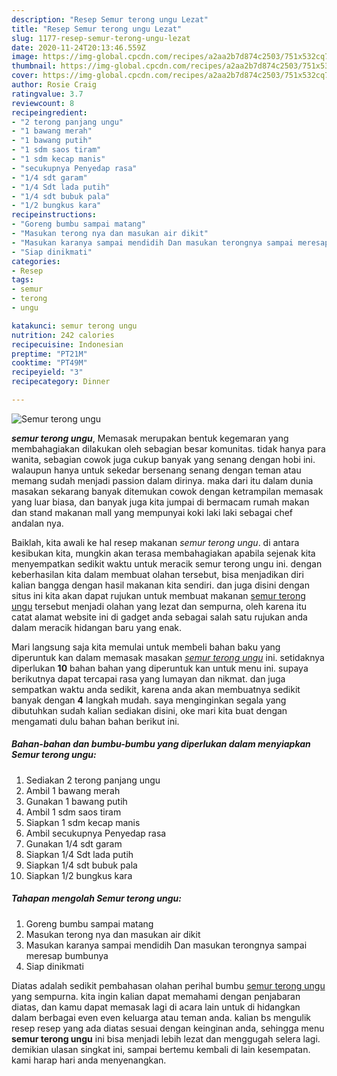 ```yaml
---
description: "Resep Semur terong ungu Lezat"
title: "Resep Semur terong ungu Lezat"
slug: 1177-resep-semur-terong-ungu-lezat
date: 2020-11-24T20:13:46.559Z
image: https://img-global.cpcdn.com/recipes/a2aa2b7d874c2503/751x532cq70/semur-terong-ungu-foto-resep-utama.jpg
thumbnail: https://img-global.cpcdn.com/recipes/a2aa2b7d874c2503/751x532cq70/semur-terong-ungu-foto-resep-utama.jpg
cover: https://img-global.cpcdn.com/recipes/a2aa2b7d874c2503/751x532cq70/semur-terong-ungu-foto-resep-utama.jpg
author: Rosie Craig
ratingvalue: 3.7
reviewcount: 8
recipeingredient:
- "2 terong panjang ungu"
- "1 bawang merah"
- "1 bawang putih"
- "1 sdm saos tiram"
- "1 sdm kecap manis"
- "secukupnya Penyedap rasa"
- "1/4 sdt garam"
- "1/4 Sdt lada putih"
- "1/4 sdt bubuk pala"
- "1/2 bungkus kara"
recipeinstructions:
- "Goreng bumbu sampai matang"
- "Masukan terong nya dan masukan air dikit"
- "Masukan karanya sampai mendidih Dan masukan terongnya sampai meresap bumbunya"
- "Siap dinikmati"
categories:
- Resep
tags:
- semur
- terong
- ungu

katakunci: semur terong ungu 
nutrition: 242 calories
recipecuisine: Indonesian
preptime: "PT21M"
cooktime: "PT49M"
recipeyield: "3"
recipecategory: Dinner

---
```



![Semur terong ungu](https://img-global.cpcdn.com/recipes/a2aa2b7d874c2503/751x532cq70/semur-terong-ungu-foto-resep-utama.jpg)

<b><i>semur terong ungu</i></b>, Memasak merupakan bentuk kegemaran yang membahagiakan dilakukan oleh sebagian besar komunitas. tidak hanya para wanita, sebagian cowok juga cukup banyak yang senang dengan hobi ini. walaupun hanya untuk sekedar bersenang senang dengan teman atau memang sudah menjadi passion dalam dirinya. maka dari itu dalam dunia masakan sekarang banyak ditemukan cowok dengan ketrampilan memasak yang luar biasa, dan banyak juga kita jumpai di bermacam rumah makan dan stand makanan mall yang mempunyai koki laki laki sebagai chef andalan nya.



Baiklah, kita awali ke hal resep makanan <i>semur terong ungu</i>. di antara kesibukan kita, mungkin akan terasa membahagiakan apabila sejenak kita menyempatkan sedikit waktu untuk meracik semur terong ungu ini. dengan keberhasilan kita dalam membuat olahan tersebut, bisa menjadikan diri kalian bangga dengan hasil makanan kita sendiri. dan juga disini dengan situs ini kita akan dapat rujukan untuk membuat makanan <u>semur terong ungu</u> tersebut menjadi olahan yang lezat dan sempurna, oleh karena itu catat alamat website ini di gadget anda sebagai salah satu rujukan anda dalam meracik hidangan baru yang enak.


Mari langsung saja kita memulai untuk membeli bahan baku yang diperuntuk kan dalam memasak masakan <u><i>semur terong ungu</i></u> ini. setidaknya diperlukan <b>10</b> bahan bahan yang diperuntuk kan untuk menu ini. supaya berikutnya dapat tercapai rasa yang lumayan dan nikmat. dan juga sempatkan waktu anda sedikit, karena anda akan membuatnya sedikit banyak dengan <b>4</b> langkah mudah. saya menginginkan segala yang dibutuhkan sudah kalian sediakan disini, oke mari kita buat dengan mengamati dulu bahan bahan berikut ini.

<!--inarticleads1-->

##### Bahan-bahan dan bumbu-bumbu yang diperlukan dalam menyiapkan Semur terong ungu:

1. Sediakan 2 terong panjang ungu
1. Ambil 1 bawang merah
1. Gunakan 1 bawang putih
1. Ambil 1 sdm saos tiram
1. Siapkan 1 sdm kecap manis
1. Ambil secukupnya Penyedap rasa
1. Gunakan 1/4 sdt garam
1. Siapkan 1/4 Sdt lada putih
1. Siapkan 1/4 sdt bubuk pala
1. Siapkan 1/2 bungkus kara




<!--inarticleads2-->

##### Tahapan mengolah Semur terong ungu:

1. Goreng bumbu sampai matang
1. Masukan terong nya dan masukan air dikit
1. Masukan karanya sampai mendidih Dan masukan terongnya sampai meresap bumbunya
1. Siap dinikmati




Diatas adalah sedikit pembahasan olahan perihal bumbu <u>semur terong ungu</u> yang sempurna. kita ingin kalian dapat memahami dengan penjabaran diatas, dan kamu dapat memasak lagi di acara lain untuk di hidangkan dalam berbagai even even keluarga atau teman anda. kalian bs mengulik resep resep yang ada diatas sesuai dengan keinginan anda, sehingga menu <b>semur terong ungu</b> ini bisa menjadi lebih lezat dan menggugah selera lagi. demikian ulasan singkat ini, sampai bertemu kembali di lain kesempatan. kami harap hari anda menyenangkan.
